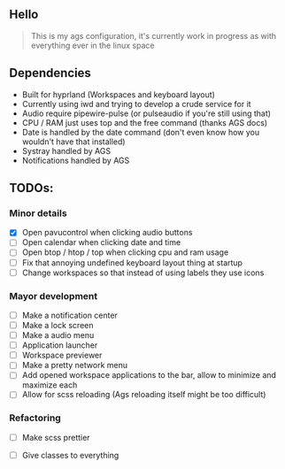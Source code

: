 ## Hello

> This is my ags configuration, it's currently work in progress as with everything ever in the linux space

## Dependencies

- Built for hyprland (Workspaces and keyboard layout)
- Currently using iwd and trying to develop a crude service for it
- Audio require pipewire-pulse (or pulseaudio if you're still using that)
- CPU / RAM just uses top and the free command (thanks AGS docs)
- Date is handled by the date command (don't even know how you wouldn't have that installed)
- Systray handled by AGS
- Notifications handled by AGS

## TODOs:

### Minor details

- [x] Open pavucontrol when clicking audio buttons
- [ ] Open calendar when clicking date and time
- [ ] Open btop / htop / top when clicking cpu and ram usage
- [ ] Fix that annoying undefined keyboard layout thing at startup
- [ ] Change workspaces so that instead of using labels they use icons

### Mayor development 

- [ ] Make a notification center
- [ ] Make a lock screen
- [ ] Make a audio menu
- [ ] Application launcher
- [ ] Workspace previewer
- [ ] Make a pretty network menu
- [ ] Add opened workspace applications to the bar, allow to minimize and maximize each
- [ ] Allow for scss reloading (Ags reloading itself might be too difficult)

### Refactoring

- [ ] Make scss prettier
- [ ] Give classes to everything

